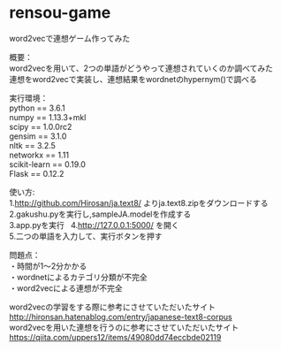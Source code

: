 # rensou-game
word2vecで連想ゲーム作ってみた  


概要：  
word2vecを用いて、2つの単語がどうやって連想されていくのか調べてみた  
連想をword2vecで実装し、連想結果をwordnetのhypernym()で調べる  

実行環境：  
python == 3.6.1  
numpy == 1.13.3+mkl  
scipy == 1.0.0rc2  
gensim == 3.1.0  
nltk == 3.2.5  
networkx == 1.11  
scikit-learn == 0.19.0  
Flask == 0.12.2  

使い方:  
1.http://github.com/Hirosan/ja.text8/ よりja.text8.zipをダウンロードする  
2.gakushu.pyを実行し,sampleJA.modelを作成する  
3.app.pyを実行  
4.http://127.0.0.1:5000/ を開く  
5.二つの単語を入力して、実行ボタンを押す  

問題点：  
・時間が1～2分かかる  
・wordnetによるカテゴリ分類が不完全  
・word2vecによる連想が不完全  

word2vecの学習をする際に参考にさせていただいたサイト  
http://hironsan.hatenablog.com/entry/japanese-text8-corpus  
word2vecを用いた連想を行うのに参考にさせていただいたサイト  
https://qiita.com/uppers12/items/49080dd74eccbde02119  
